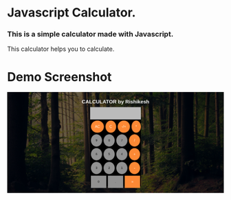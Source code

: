 # Javascript Calculator.
### This is a simple calculator made with Javascript.
This calculator helps you to calculate.
# Demo Screenshot
![](./demo-calculator.png)
